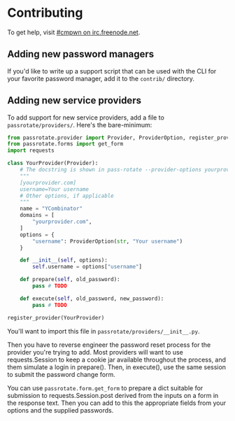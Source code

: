 # Contributing

To get help, visit [#cmpwn on irc.freenode.net](http://webchat.freenode.net/?channels=cmpwn&uio=d4).

## Adding new password managers

If you'd like to write up a support script that can be used with the CLI for
your favorite password manager, add it to the `contrib/` directory.

## Adding new service providers

To add support for new service providers, add a file to `passrotate/providers/`.
Here's the bare-minimum:

```python
from passrotate.provider import Provider, ProviderOption, register_provider
from passrotate.forms import get_form
import requests

class YourProvider(Provider):
    # The docstring is shown in pass-rotate --provider-options yourprovider
    """
    [yourprovider.com]
    username=Your username
    # Other options, if applicable
    """
    name = "YCombinator"
    domains = [
        "yourprovider.com",
    ]
    options = {
        "username": ProviderOption(str, "Your username")
    }

    def __init__(self, options):
        self.username = options["username"]

    def prepare(self, old_password):
        pass # TODO

    def execute(self, old_password, new_password):
        pass # TODO

register_provider(YourProvider)
```

You'll want to import this file in `passrotate/providers/__init__.py`.

Then you have to reverse engineer the password reset process for the provider
you're trying to add. Most providers will want to use requests.Session to keep a
cookie jar available throughout the process, and them simulate a login in
prepare(). Then, in execute(), use the same session to submit the password
change form.

You can use `passrotate.form.get_form` to prepare a dict suitable for submission
to requests.Session.post derived from the inputs on a form in the response text.
Then you can add to this the appropriate fields from your options and the
supplied passwords.
